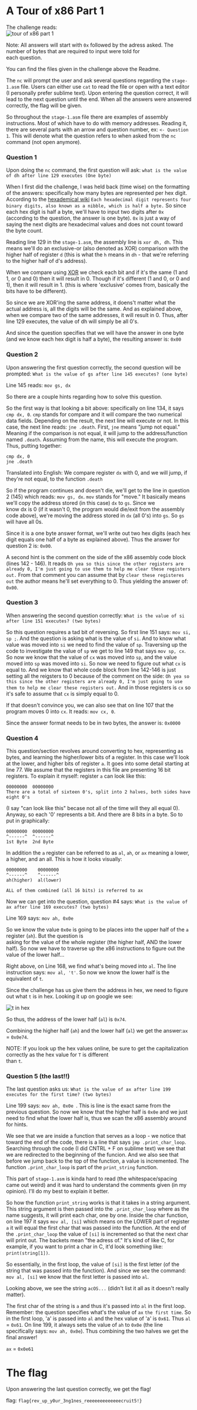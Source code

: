# A Tour of x86 Part 1

The challenge reads:  
![tour of x86 part 1](https://user-images.githubusercontent.com/41026969/50127555-a7079d00-023f-11e9-922f-d5880475e4fe.png)

Note: All answers will start with ```0x``` followed by the adress asked. The number of bytes that are required to input were told for  
each question.

You can find the files given in the challenge above the Readme.  

The ```nc``` will prompt the user and ask several questions regarding the ```stage-1.asm``` file. Users can either use ```cat```  to read the file or open with a text editor (I personally prefer sublime text). Upon entering the question correct, it will lead to the next question until the end. When all the answers were answered correctly, the flag will be given.

So throughout the ```stage-1.asm``` file there are examples of assembly instructions. Most of which have to do with memory addresses. Reading it, there are several parts with an arrow and question number, ex: ```<- Question 1```. This will denote what
the question refers to when asked from the ```nc``` command (not open anymore).

### Question 1
Upon doing the ```nc``` command, the first question will ask: ```what is the value of dh after line 129 executes (One byte)``` 

When I first did the challenge, I was held back (time wise) on the formatting of the answers: specifically how many bytes are
represented per hex digit. According to the [hexademical wiki](https://en.wikipedia.org/wiki/Hexadecimal) ```Each hexadecimal digit represents four binary digits, also known as a nibble, which is half a byte.``` So since each hex digit is half a byte, we'll have to input two digits after ```0x``` (according to the question, the answer is one byte). ```0x``` is just a way of saying the next
digits are hexadecimal values and does not count toward the byte count.

Reading line 129 in the ```stage-1.asm```, the assembly line is ```xor dh, dh```. This means we'll do an exclusive-or (also denoted as XOR) comparison with the higher half of register ```d``` (this is what the ```h``` means in ```dh``` - that we're referring to the higher half of d's address).

When we compare using [XOR](https://en.wikipedia.org/wiki/Exclusive_or) we check each bit and if it's the same (1 and 1, or 0 and 0) then it will result in 0. Though if it's different (1 and 0, or 0 and 1), then it will result in 1. (this is where 'exclusive' comes from, basically the bits have to be different).

So since we are XOR'ing the same address, it doens't matter what the actual address is, all the digits will be the same. And as explained above, when we compare two of the same addresses, it will result in 0. Thus, after line 129 executes, the value of dh will simply be all 0's.  

And since the question specifies that we will have the answer in one byte (and we know each hex digit is half a byte), the resulting answer is: ```0x00```

### Question 2  
Upon answering the first question correctly, the second question will be prompted: ```What is the value of gs after line 145 executes? (one byte)```

Line 145 reads: ```mov gs, dx```

So there are a couple hints regarding how to solve this question.

So the first way is that looking a bit above: specifically on line 134, it says ```cmp dx, 0```. ```cmp``` stands for compare
and it will compare the two numerical data fields. Depending on the result, the next line will execute or not. In this case, the 
next line reads: ```jne .death```. First, ```jne``` means "jump not equal." Meaning if the comparison is not equal, it will jump to the address/function named ```.death```. Assuming from the name, this will execute the program. Thus, putting together:

```
cmp dx, 0
jne .death
```

Translated into English: We compare register ```dx``` with 0, and we will jump, if they're not equal, to the function ```.death```

So if the program continues and doesn't die, we'll get to the line in question 2 (145) which reads: ```mov gs, dx```. 
```mov``` stands for "move." It basically means we'll copy the address stored (in this case) ```dx``` to ```gs```. Since we  
know dx is 0 (if it wasn't 0, the program would die/exit from the assembly code above), we're moving the address stored in
```dx``` (all 0's) into ```gs```. So ```gs``` will have all 0s.

Since it is a one byte answer format, we'll write out two hex digits (each hex digit equals one half of a byte as explained
above). Thus the answer for question 2 is: ```0x00```.

A second hint is the comment on the side of the x86 assembly code block (lines 142 - 146). It reads ```Oh yea so this since
the other registers are already 0, I'm just going to use them to help me clear these registers out.``` From that comment
you can assume that by ```clear these registeres out``` the author means he'll set everything to 0. Thus yielding the answer
of: ```0x00```.

### Question 3
When answering the second question correctly: ```What is the value of si after line 151 executes? (two bytes)```

So this question requires a tad bit of reversing. So first line 151 says: ```mov si, sp ;```. And the question is asking
what is the value of ```si```. And to know what value was moved into ```si``` we need to find the value of ```sp```. 
Traversing up the code to investigate the value of ```sp``` we get to line 149 that says ```mov sp, cx```. So now we know
that the value of ```cx``` was moved into ```sp```, and the value moved into ```sp``` was moved into ```si```. So now we need to 
figure out what ```cx``` is equal to. And we know that whole code block from line 142-146 is just setting all the reigsters to 0
because of the comment on the side: ```Oh yea so this since the other registers are already 0, I'm just going to use them to help me
clear these registers out.``` And in those registers is ```cx``` so it's safe to assume that ```cx``` is simply equal to 0. 

If that doesn't convince you, we can also see that on line 107 that the program moves 0 into ```cx```. It reads: ```mov cx, 0```.

Since the answer format needs to be in two bytes, the answer is: ```0x0000```

### Question 4
This question/section revolves around converting to hex, representing as bytes, and learning the higher/lower bits of a register. In
this case we'll look at the lower, and higher bits of register ```a```. It goes into some detail starting at line 77. We assume
that the registers in this file are presenting 16 bit registers. To explain it myself: register ```a``` can look like this:
```
00000000  00000000
There are a total of sixteen 0's, split into 2 halves, both sides have eight 0's
```
(I say "can look like this" becase not all of the time will they all equal 0). Anyway, so each '0' represents a bit. And there are
8 bits in a byte. So to put in graphically:
```
00000000  00000000
^------^  ^------^
1st Byte  2nd Byte
```  
In addition the ```a``` register can be referred to as ```al```, ```ah```, or ```ax``` meaning a lower, a higher, and an all.
This is how it looks visually:
```
00000000    00000000
^------^    ^------^
ah(higher)  al(lower)

ALL of them combined (all 16 bits) is referred to ax
```
Now we can get into the question, question #4 says: ```What is the value of ax after line 169 executes? (two bytes)```  

Line 169 says: ```mov ah, 0x0e ```

So we know the value ```0x0e``` is going to be places into the upper half of the ```a``` register (```ah```). But the question is  
asking for the value of the whole register (the higher half, AND the lower half). So now we have to traverse up the x86 instructions  to figure out the value of the lower half...

Right above, on Line 168, we find what's being moved into ```al```. The line instruction says: ```mov al, 't'```. So now we know the  lower half is the equivalent of ```t```.

Since the challenge has us give them the address in hex, we need to figure out what ```t``` is in hex. Looking it up on google we
see:

![t in hex](https://user-images.githubusercontent.com/41026969/50204810-0f37ab00-0334-11e9-8e13-142439bed7e1.png)

So thus, the address of the lower half (```al```) is ```0x74```.

Combining the higher half (```ah```) and the lower half (```al```) we get the answer:```ax``` = ```0x0e74```.

NOTE: If you look up the hex values online, be sure to get the capitalization correctly as the hex value for ```T``` is different  
than ```t```.

### Question 5 (the last!!)
The last question asks us: ```What is the value of ax after line 199 executes for the first time? (two bytes)```

Line 199 says: ```mov ah, 0x0e ```. This is line is the exact same from the previous question. So now we know that the
higher half is ```0x0e``` and we just need to find what the lower half is, thus we scan the x86 assembly around for hints.

We see that we are inside a function that serves as a loop - we notice that toward the end of the code, there is a line
that says ```jmp .print_char_loop```. Searching through the code (I did CNTRL + F on sublime text) we see that we are 
redirected to the beginning of the funcion. And we also see that before we jump back to the top of the function, a value
is incremented. The function ```.print_char_loop``` is part of the ```print_string``` function.

This part of ```stage-1.asm``` is kinda hard to read (the whitespace/spacing came out weird) and it was hard to understand
the comments given (in my opinion). I'll do my best to explain it better.

So how the function ```print_string``` works is that it takes in a string argument. This string argument is then passed into the
```.print_char_loop``` where as the name suggests, it will print each char, one by one. Inside the char function, on line 197 it says ```mov al, [si]``` which means on the LOWER part of register ```a``` it will equal the first char that was passed into the function. At the end of the ```.print_char_loop``` the value of ```[si]``` is incremented so that the next char will print out. The backets mean "the adress of." It's kind of like C, for example, if you want to print a char in C, it'd look something like: ```print(string[1])```. 

So essentially, in the first loop, the value of ```[si]``` is the first letter (of the string that was passed into the function). And since we see the command: ```mov al, [si]``` we know that the first letter is passed into ```al```.

Looking above, we see the string ```acOS...``` (didn't list it all as it doesn't really matter).

The first char of the string is ```a``` and thus it's passed into ```al``` in the first loop. Remember: the question specifies what's the value of ```ax``` ```the first time```. So in the first loop, 'a' is passed into ```al``` and the hex value of 'a' is ```0x61```. Thus ```al``` = ```0x61```. On line 199, it always sets the value of ```ah``` to ```0x0e``` (the line specifically says: ``` mov ah, 0x0e ```).  Thus combining the two halves we get the final answer!

```ax``` = ```0x0e61```

# The flag
Upon answering the last question correctly, we get the flag!

flag: ```flag{rev_up_y0ur_3ng1nes_reeeeeeeeeeeeecruit5!}```





